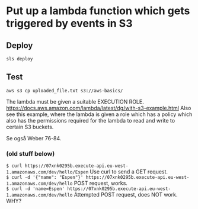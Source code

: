 # Put up a lambda function which gets triggered by events in S3
## Deploy  
`sls deploy`  
## Test  
`aws s3 cp uploaded_file.txt s3://aws-basics/`

The lambda must be given a suitable EXECUTION ROLE. 
https://docs.aws.amazon.com/lambda/latest/dg/with-s3-example.html
Also see this example, where the lambda is given a role which has a policy which
also has the permissions required for the lambda to read and write to certain S3 buckets.



Se også Weber 76-84.  


### (old stuff below)
`$ curl https://07xnk0295b.execute-api.eu-west-1.amazonaws.com/dev/hello/Espen`  Use curl to send a GET request.  
`$ curl -d '{"name": "Espen"}' https://07xnk0295b.execute-api.eu-west-1.amazonaws.com/dev/hello` POST request, works.  
`$ curl -d 'name=Espen' https://07xnk0295b.execute-api.eu-west-1.amazonaws.com/dev/hello`  Attempted POST request, does NOT work. WHY?  
